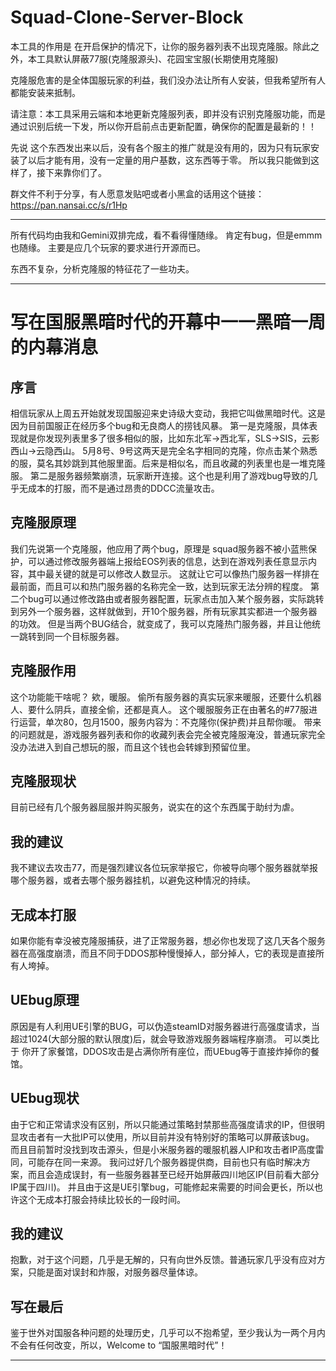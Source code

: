 # Squad-Clone-Server-Block
本工具的作用是 在开启保护的情况下，让你的服务器列表不出现克隆服。除此之外，本工具默认屏蔽77服(克隆服源头)、花园宝宝服(长期使用克隆服)

克隆服危害的是全体国服玩家的利益，我们没办法让所有人安装，但我希望所有人都能安装来抵制。

请注意：本工具采用云端和本地更新克隆服列表，即并没有识别克隆服功能，而是通过识别后统一下发，所以你开启前点击更新配置，确保你的配置是最新的！！

先说 这个东西发出来以后，没有各个服主的推广就是没有用的，因为只有玩家安装了以后才能有用，没有一定量的用户基数，这东西等于零。 所以我只能做到这样了，接下来靠你们了。

群文件不利于分享，有人愿意发贴吧或者小黑盒的话用这个链接：https://pan.nansai.cc/s/r1Hp


---

所有代码均由我和Gemini双排完成，看不看得懂随缘。  肯定有bug，但是emmm 也随缘。 主要是应几个玩家的要求进行开源而已。

东西不复杂，分析克隆服的特征花了一些功夫。

---

# 写在国服黑暗时代的开幕中一一黑暗一周的内幕消息
## 序言
相信玩家从上周五开始就发现国服迎来史诗级大变动，我把它叫做黑暗时代。这是因为目前国服正在经历多个bug和无良商人的捞钱风暴。
第一是克隆服，具体表现就是你发现列表里多了很多相似的服，比如东北军→西北军，SLS→SIS，云影西山→云隐西山。
5月8号、9号这两天是完全名字相同的克隆，你点击某个熟悉的服，莫名其妙跳到其他服里面。后来是相似名，而且收藏的列表里也是一堆克隆服。
第二是服务器频繁崩溃，玩家断开连接。这个也是利用了游戏bug导致的几乎无成本的打服，而不是通过昂贵的DDCC流量攻击。

## 克隆服原理
我们先说第一个克隆服，他应用了两个bug，原理是 squad服务器不被小蓝熊保护，可以通过修改服务器端上报给EOS列表的信息，达到在游戏列表任意显示内容，其中最关键的就是可以修改人数显示。
这就让它可以像热门服务器一样排在最前面，而且可以和热门服务器的名称完全一致，达到玩家无法分辨的程度。
第二个bug可以通过修改路由或者服务器配置，玩家点击加入某个服务器，实际跳转到另外一个服务器，这样就做到，开10个服务器，所有玩家其实都进一个服务器的功效。
但是当两个BUG结合，就变成了，我可以克隆热门服务器，并且让他统一跳转到同一个目标服务器。

## 克隆服作用
这个功能能干啥呢？ 欸，暖服。 偷所有服务器的真实玩家来暖服，还要什么机器人、要什么阴兵，直接全偷，还都是真人。
这个暖服服务正在由著名的#77服进行运营，单次80，包月1500，服务内容为：不克隆你(保护费)并且帮你暖。 
带来的问题就是，游戏服务器列表和你的收藏列表会完全被克隆服淹没，普通玩家完全没办法进入到自己想玩的服，而且这个钱也会转嫁到预留位里。

## 克隆服现状
目前已经有几个服务器屈服并购买服务，说实在的这个东西属于助纣为虐。

## 我的建议
我不建议去攻击77，而是强烈建议各位玩家举报它，你被导向哪个服务器就举报哪个服务器，或者去哪个服务器挂机，以避免这种情况的持续。

## 无成本打服
如果你能有幸没被克隆服捕获，进了正常服务器，想必你也发现了这几天各个服务器在高强度崩溃，而且不同于DDOS那种慢慢掉人，部分掉人，它的表现是直接所有人垮掉。

## UEbug原理
原因是有人利用UE引擎的BUG，可以伪造steamID对服务器进行高强度请求，当超过1024(大部分服的默认限度)后，就会导致游戏服务器端程序崩溃。
可以类比于 你开了家餐馆，DDOS攻击是占满你所有座位，而UEbug等于直接炸掉你的餐馆。

## UEbug现状
由于它和正常请求没有区别，所以只能通过策略封禁那些高强度请求的IP，但很明显攻击者有一大批IP可以使用，所以目前并没有特别好的策略可以屏蔽该bug。
而且目前暂时没找到攻击源头，但是小米服务器的暖服机器人IP和攻击者IP高度雷同，可能存在同一来源。
我问过好几个服务器提供商，目前也只有临时解决方案，而且会造成误封，有一些服务器甚至已经开始屏蔽四川地区IP(目前看大部分IP属于四川)。
并且由于这是UE引擎bug，可能修起来需要的时间会更长，所以也许这个无成本打服会持续比较长的一段时间。

## 我的建议
抱歉，对于这个问题，几乎是无解的，只有向世外反馈。普通玩家几乎没有应对方案，只能是面对误封和炸服，对服务器尽量体谅。

## 写在最后
鉴于世外对国服各种问题的处理历史，几乎可以不抱希望，至少我认为一两个月内不会有任何改变，所以，Welcome to “国服黑暗时代”！

-----------
